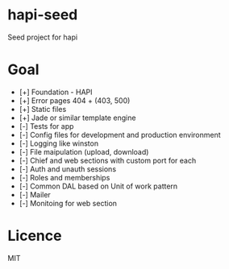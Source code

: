 hapi-seed
=========

Seed project for hapi

Goal
====

* [+] Foundation - HAPI
* [+] Error pages 404 + (403, 500) 
* [+] Static files
* [+] Jade or similar template engine
* [-] Tests for app
* [-] Config files for development and production environment
* [-] Logging like winston
* [-] File maipulation (upload, download)
* [-] Chief and web sections with custom port for each
* [-] Auth and unauth sessions
* [-] Roles and memberships
* [-] Common DAL based on Unit of work pattern
* [-] Mailer
* [-] Monitoing for web section

Licence
=======

MIT

